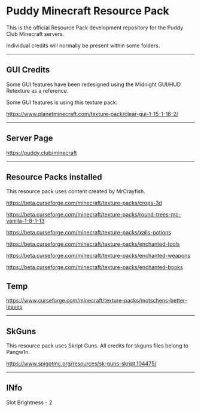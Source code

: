 # Puddy Minecraft Resource Pack

This is the official Resource Pack development repository for the Puddy Club Minecraft servers.

Individual credits will normally be present within some folders.

<hr/>

## GUI Credits

Some GUI features have been redesigned using the Midnight GUI/HUD Retexture as a reference.

Some GUI features is using this texture pack:

https://www.planetminecraft.com/texture-pack/clear-gui-1-15-1-16-2/

<hr/>

## Server Page

https://puddy.club/minecraft

<hr/>

## Resource Packs installed

This resource pack uses content created by MrCrayfish.

https://beta.curseforge.com/minecraft/texture-packs/crops-3d

https://beta.curseforge.com/minecraft/texture-packs/round-trees-mc-vanilla-1-8-1-13

https://beta.curseforge.com/minecraft/texture-packs/xalis-potions

https://beta.curseforge.com/minecraft/texture-packs/enchanted-tools

https://beta.curseforge.com/minecraft/texture-packs/enchanted-weapons

https://beta.curseforge.com/minecraft/texture-packs/enchanted-books

## Temp

https://www.curseforge.com/minecraft/texture-packs/motschens-better-leaves

<hr/>

##  SkGuns

This resource pack uses Skript Guns. All credits for skguns files belong to Pangw1n.

https://www.spigotmc.org/resources/sk-guns-skript.104475/

<hr/>

## INfo

Slot Brightness - 2